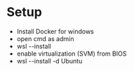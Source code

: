 # Setup

- Install Docker for windows
- open cmd as admin
- wsl --install
- enable virtualization (SVM) from BIOS
- wsl --install -d Ubuntu

